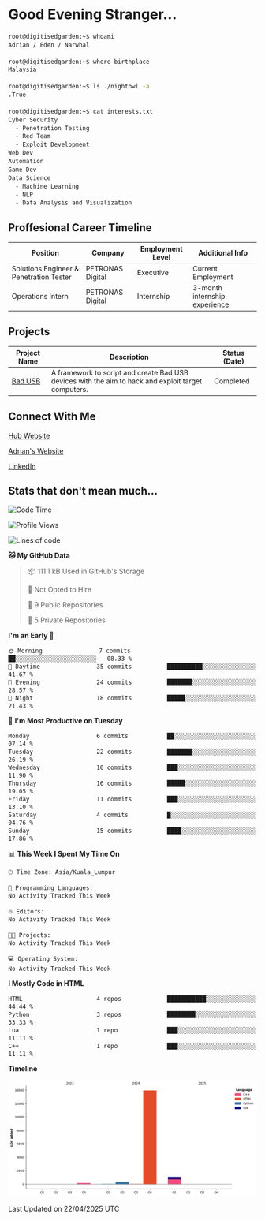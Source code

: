 # Good Evening Stranger...

```bash
root@digitisedgarden:~$ whoami
Adrian / Eden / Narwhal

root@digitisedgarden:~$ where birthplace
Malaysia

root@digitisedgarden:~$ ls ./nightowl -a
.True

root@digitisedgarden:~$ cat interests.txt
Cyber Security
  - Penetration Testing
  - Red Team
  - Exploit Development
Web Dev
Automation
Game Dev
Data Science
  - Machine Learning
  - NLP
  - Data Analysis and Visualization
```

## Proffesional Career Timeline

|Position|Company|Employment Level|Additional Info|
|-------------|---------------------------------------------------------------|----|-----|
|Solutions Engineer & Penetration Tester | PETRONAS Digital |Executive| Current Employment |
|Operations Intern | PETRONAS Digital |Internship|3-month internship experience|

## Projects

| Project Name | Description | Status (Date) |
|--------------|-------------|---------------|
|[Bad USB](https://basusb,digitisedgarden.com)|A framework to script and create Bad USB devices with the aim to hack and exploit target computers.|Completed|

## Connect With Me

[Hub Website](https://digitisedgarden.com)

[Adrian's Website](https://adrian.digitisedgarden.com)

[LinkedIn](https://linkedin.com/in/amiradrian)

## Stats that don't mean much...

<!--START_SECTION:waka-->
![Code Time](http://img.shields.io/badge/Code%20Time-370%20hrs%209%20mins-blue)

![Profile Views](http://img.shields.io/badge/Profile%20Views-0-blue)

![Lines of code](https://img.shields.io/badge/From%20Hello%20World%20I%27ve%20Written-15.5%20thousand%20lines%20of%20code-blue)

**🐱 My GitHub Data** 

> 📦 111.1 kB Used in GitHub's Storage 
 > 
> 🚫 Not Opted to Hire
 > 
> 📜 9 Public Repositories 
 > 
> 🔑 5 Private Repositories 
 > 
**I'm an Early 🐤** 

```text
🌞 Morning                7 commits           ██░░░░░░░░░░░░░░░░░░░░░░░   08.33 % 
🌆 Daytime                35 commits          ██████████░░░░░░░░░░░░░░░   41.67 % 
🌃 Evening                24 commits          ███████░░░░░░░░░░░░░░░░░░   28.57 % 
🌙 Night                  18 commits          █████░░░░░░░░░░░░░░░░░░░░   21.43 % 
```
📅 **I'm Most Productive on Tuesday** 

```text
Monday                   6 commits           ██░░░░░░░░░░░░░░░░░░░░░░░   07.14 % 
Tuesday                  22 commits          ███████░░░░░░░░░░░░░░░░░░   26.19 % 
Wednesday                10 commits          ███░░░░░░░░░░░░░░░░░░░░░░   11.90 % 
Thursday                 16 commits          █████░░░░░░░░░░░░░░░░░░░░   19.05 % 
Friday                   11 commits          ███░░░░░░░░░░░░░░░░░░░░░░   13.10 % 
Saturday                 4 commits           █░░░░░░░░░░░░░░░░░░░░░░░░   04.76 % 
Sunday                   15 commits          ████░░░░░░░░░░░░░░░░░░░░░   17.86 % 
```


📊 **This Week I Spent My Time On** 

```text
🕑︎ Time Zone: Asia/Kuala_Lumpur

💬 Programming Languages: 
No Activity Tracked This Week

🔥 Editors: 
No Activity Tracked This Week

🐱‍💻 Projects: 
No Activity Tracked This Week

💻 Operating System: 
No Activity Tracked This Week
```

**I Mostly Code in HTML** 

```text
HTML                     4 repos             ███████████░░░░░░░░░░░░░░   44.44 % 
Python                   3 repos             ████████░░░░░░░░░░░░░░░░░   33.33 % 
Lua                      1 repo              ███░░░░░░░░░░░░░░░░░░░░░░   11.11 % 
C++                      1 repo              ███░░░░░░░░░░░░░░░░░░░░░░   11.11 % 
```



**Timeline**

![Lines of Code chart](https://raw.githubusercontent.com/0xnarwhal/0xnarwhal/main/assets/bar_graph.png)


 Last Updated on 22/04/2025 UTC
<!--END_SECTION:waka-->
